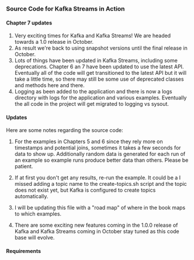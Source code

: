 ### Source Code for Kafka Streams in Action

#### Chapter 7 updates

1. Very exciting times for Kafka and Kafka Streams! We are headed towards a 1.0 release in October.
2. As result we're back to using snapshot versions until the final release in October.
3. Lots of things have been updated in Kafka Streams, including some deprecations. Chapter 6 an 7 have been updated to use
  the latest API.  Eventually all of the code will get transitioned to the latest API but it will take a little time, so there
may still be some use of deprecated classes and methods here and there.
4. Logging as been added to the application and there is now a logs directory with logs for the application and various examples. Eventually the all code in the project
will get migrated to logging vs sysout.


#### Updates

Here are some notes regarding the source code:

1. For the examples in Chapters 5 and 6 since they rely more on timestamps and potential joins, sometimes it takes a few seconds for
data to show up.  Additionally random data is generated for each run of an example
so example runs produce better data than others.  Please be patient.

2. If at first you don't get any results, re-run the example.  It could be a I missed adding a topic name to the create-topics.sh script and the topic does not
exist yet, but Kafka is configured to create topics automatically.

3. I will be updating this file with a "road map" of where in the book maps to
which examples.

4. There are some exciting new features coming in the 1.0.0 release of Kafka and Kafka Streams coming in October stay tuned
as this code base will evolve. 



#### Requirements
This project assumes and requires the following

1. Java 8
2. Gradle

If you don't have gradle installed, that's ok, this project uses the gradle wrapper.  This means
the first time you run the ./gradlew or gradlew command gradle will be installed for you.

#### Included Dependencies

1. kafka-streams-1.0.0-SNAPSHOT.jar
2. kafka-clients-1.0.0-SNAPSHOT.jar 
3. kafka_2.12-1.0.0-SNAPSHOT.tgz


Since the book is targeting the Kafka 1.0 release, I'm back to including the 
snapshot versions of Kafka-Streams and Kafka-Clients
Kafka itself (version 2.12-1.0.0-SNAPSHOT) is included as a convenience. 

All other dependencies are taken care of via gradle.
 
#### IDE setup
The gradle eclipse and intellij plugins are included in the build.gradle file.
 
1. To set up for eclipse run  ./gradlew eclipse (for windows gradlew eclipse) from the base directory of this repo.
2. To set up for intellij run ./gradlew idea (for windows gradlew idea) from the base directory of this repo.

#### Installing the included Kafka
Run tar xvzf  2.12-1.0.0-SNAPSHOT.tgz some where on your computer.

#### Running Kafka
1. To start kafka go to <install dir>/2.12-1.0.0-SNAPSHOT/bin
2. Run zookeeper-server-start.sh
3. Run kafka-server-start.sh

If you are on windows, go to the <install dir>/2.12-1.0.0-SNAPSHOT/bin/windows directory
and run the .bat files with the same name and in the same order.
 
#### Stopping Kafka
1. To start kafka go to <install dir>/2.12-1.0.0-SNAPSHOT/bin
2. Run kafka-server-stop.sh
3. Run zookeeper-server-stop.sh

If you are on windows, go to the <install dir>/2.12-1.0.0-SNAPSHOT/bin/windows directory
and run the .bat files with the same name and in the same order.

#### Sample Kafka Streams Code
All the code from the book can be found in the directory corresponding to the chapter where
the book introduced or demonstrated the concept/code.  Code that is not in a directory named "chapter_N" is either
common code used across all chapters, or utility code.
 
#### Running the Kafka Streams examples
 
All of the example programs can be run from within an IDE or from the command line.  There are gradle
tasks for each of the examples we have so far.  The provided Kafka will need to be running before
you can start any of the examples.  Also there is a script in the bin directory (create-topics.sh) that creates all topics
required (I think I've added all topics, but may have missed one or two).  If you don't run the script that's fine, Kafka auto-creates topics by default.  For the purposes
of our examples that is fine.

All examples should print to the console by default.  Some may write out to topics and print to standard-out
but if you don't see anything in the console you should check the source code to make sure
I did'nt miss adding a print statement.

To run any of the example programs, I recommend running them through the set gradle tasks.  Remember if you are
windows use gradlew instead  ./gradlew to run the program.  All the 
example programs are located in the build.gradle file.  For your convenience here are the commands to run sample programs
we have so far:

1. ./gradlew runYellingApp (Kafka Streams version of Hello World)
2. ./gradlew runZmartFirstAppChapter_3
3. ./gradlew runZmartAdvancedChapter_3
4. ./gradlew runAddStateAppChapter_4
5. ./gradlew runJoinsExampleAppChapter_4
6. ./gradlew runAggregationsChapter_5
7. ./gradlew runCountingWindowingChapter_5
8. ./gradlew runGlobalKtableChapter_5
9. ./gradlew runKStreamKTableChapter_5
10. ./gradlew runPopsHopsChapter_6
11. ./gradlew runStockPerformance_Chapter_6
12. ./gradlew runStockPerformanceStreamsProcess_Chapter_6
13. ./gradlew runCoGrouping_Chapter_6
14. ./gradlew runCoGroupinStateRetoreListener_Chapter_7
15. ./gradlew runStockPerformanceConsumerInterceptor_Chapter_7
16. ./gradlew runZmartJmxAndProducerInterecptor_Chapter_7

#### Example Kafka Streams Program Output
When running the examples, the program will generate data to flow through Kafka and into the sample
streams program.  The data generation occurs in the background.  The Kafka Streams programs will run for 
approximately one minute each.  The sample programs write results to the console as well as topics.  While you
are free to use the ConsoleConsumer or your own Consumer, it's much easier to view the results flowing to the console.